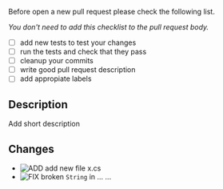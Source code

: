 Before open a new pull request please check the following list.

_You don't need to add this checklist to the pull request body._
- [ ] add new tests to test your changes
- [ ] run the tests and check that they pass
- [ ] cleanup your commits
- [ ] write good pull request description
- [ ] add appropiate labels

## Description
Add short description

## Changes
* ![ADD] add new file x.cs
* ![FIX] broken `String` in ...
...

[NEW]:      https://resources.atlas.wooga.com/icons/icon_new.svg "New"
[ADD]:      https://resources.atlas.wooga.com/icons/icon_add.svg "Add"
[IMPROVE]:  https://resources.atlas.wooga.com/icons/icon_improve.svg "Improve"
[CHANGE]:   https://resources.atlas.wooga.com/icons/icon_change.svg "Change"
[FIX]:      https://resources.atlas.wooga.com/icons/icon_fix.svg "Fix"
[UPDATE]:   https://resources.atlas.wooga.com/icons/icon_update.svg "Update"
[BREAK]:    https://resources.atlas.wooga.com/icons/icon_break.svg "Remove"
[REMOVE]:   https://resources.atlas.wooga.com/icons/icon_remove.svg "Remove"
[IOS]:      https://resources.atlas.wooga.com/icons/icon_iOS.svg "iOS"
[ANDROID]:  https://resources.atlas.wooga.com/icons/icon_android.svg "Android"
[WEBGL]:    https://resources.atlas.wooga.com/icons/icon_webGL.svg "WebGL"
[GRADLE]:   https://resources.atlas.wooga.com/icons/icon_gradle.svg "GRADLE"
[UNITY]:    https://resources.atlas.wooga.com/icons/icon_unity.svg "Unity"
[LINUX]:    https://resources.atlas.wooga.com/icons/icon_linux.svg "Linux"
[WIN]:      https://resources.atlas.wooga.com/icons/icon_windows.svg "Windows"
[MACOS]:    https://resources.atlas.wooga.com/icons/icon_iOS.svg "macOS"



